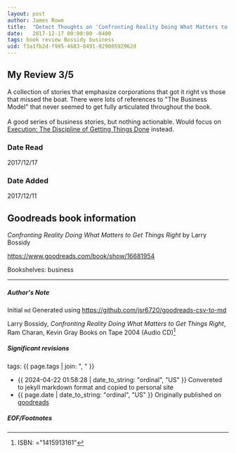 ```yaml
---
layout: post
author: James Rowe
title:  "Detect Thoughts on 'Confronting Reality Doing What Matters to Get Things Right'"
date:   2017-12-17 00:00:00 -0400
tags: book review Bossidy business
uid: f3a1fb2d-f995-4683-8491-82908592962d
---
```


<!-- highly dependent on how you personally use jekyll templates, and how you want this to show up -->
<!-- escape any jekyll keys with double brackets -->

## My Review 3/5

A collection of stories that emphasize corporations that got it right vs those that missed the boat. There were lots of references to "The Business Model" that never seemed to get fully articulated throughout the book.<br/><br/>A good series of business stories, but nothing actionable. Would focus on [Execution: The Discipline of Getting Things Done](https://www.goodreads.com/book/show/1635) instead.

### Date Read
2017/12/17

### Date Added
2017/12/11

## Goodreads book information

*Confronting Reality Doing What Matters to Get Things Right* by Larry Bossidy

https://www.goodreads.com/book/show/16681954

Bookshelves: business

---

##### Author's Note

Initial `md` Generated using https://github.com/jsr6720/goodreads-csv-to-md

Larry Bossidy, *Confronting Reality Doing What Matters to Get Things Right*, Ram Charan, Kevin Gray Books on Tape 2004 (Audio CD)[^1]

##### Significant revisions

tags: {{ page.tags | join: ", " }} <!-- todo move this somewhere -->

- {{ 2024-04-22 01:58:28 | date_to_string: "ordinal", "US" }} Convereted to jekyll markdown format and copied to personal site
- {{ page.date | date_to_string: "ordinal", "US" }} Originally published on [goodreads](https://www.goodreads.com)

##### EOF/Footnotes

[^1]: ISBN: ="1415913161"